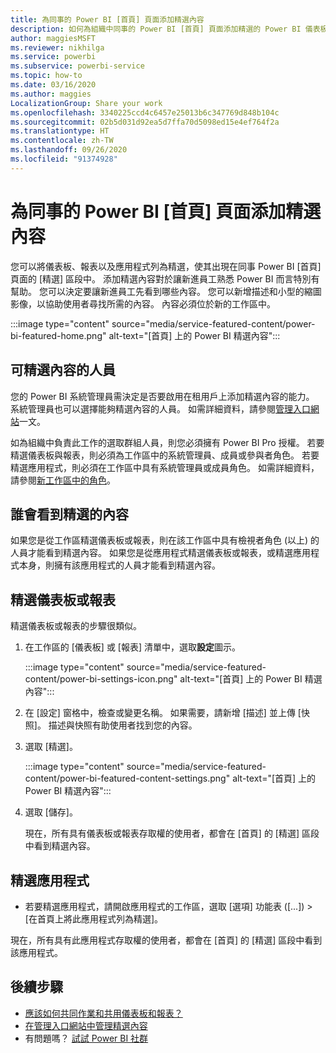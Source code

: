 ```yaml
---
title: 為同事的 Power BI [首頁] 頁面添加精選內容
description: 如何為組織中同事的 Power BI [首頁] 頁面添加精選的 Power BI 儀表板與報表。
author: maggiesMSFT
ms.reviewer: nikhilga
ms.service: powerbi
ms.subservice: powerbi-service
ms.topic: how-to
ms.date: 03/16/2020
ms.author: maggies
LocalizationGroup: Share your work
ms.openlocfilehash: 3340225ccd4c6457e25013b6c347769d848b104c
ms.sourcegitcommit: 02b5d031d92ea5d7ffa70d5098ed15e4ef764f2a
ms.translationtype: HT
ms.contentlocale: zh-TW
ms.lasthandoff: 09/26/2020
ms.locfileid: "91374928"
---
```

# <a name="feature-content-on-colleagues-power-bi-home-page"></a>為同事的 Power BI [首頁] 頁面添加精選內容

您可以將儀表板、報表以及應用程式列為精選，使其出現在同事 Power BI [首頁] 頁面的 [精選] 區段中。 添加精選內容對於讓新進員工熟悉 Power BI 而言特別有幫助。 您可以決定要讓新進員工先看到哪些內容。 您可以新增描述和小型的縮圖影像，以協助使用者尋找所需的內容。 內容必須位於新的工作區中。

:::image type="content" source="media/service-featured-content/power-bi-featured-home.png" alt-text="[首頁] 上的 Power BI 精選內容":::

## <a name="who-can-feature-content"></a>可精選內容的人員

您的 Power BI 系統管理員需決定是否要啟用在租用戶上添加精選內容的能力。 系統管理員也可以選擇能夠精選內容的人員。 如需詳細資料，請參閱[管理入口網站](../admin/service-admin-portal.md#featured-content)一文。

如為組織中負責此工作的選取群組人員，則您必須擁有 Power BI Pro 授權。 若要精選儀表板與報表，則必須為工作區中的系統管理員、成員或參與者角色。 若要精選應用程式，則必須在工作區中具有系統管理員或成員角色。 如需詳細資料，請參閱[新工作區中的角色](service-new-workspaces.md#roles-in-the-new-workspaces)。

## <a name="who-sees-featured-content"></a>誰會看到精選的內容

如果您是從工作區精選儀表板或報表，則在該工作區中具有檢視者角色 (以上) 的人員才能看到精選內容。 如果您是從應用程式精選儀表板或報表，或精選應用程式本身，則擁有該應用程式的人員才能看到精選內容。

## <a name="feature-a-dashboard-or-report"></a>精選儀表板或報表

精選儀表板或報表的步驟很類似。

1. 在工作區的 [儀表板] 或 [報表] 清單中，選取**設定**圖示。

    :::image type="content" source="media/service-featured-content/power-bi-settings-icon.png" alt-text="[首頁] 上的 Power BI 精選內容":::

2. 在 [設定] 窗格中，檢查或變更名稱。 如果需要，請新增 [描述] 並上傳 [快照]。 描述與快照有助使用者找到您的內容。

3. 選取 [精選]。

    :::image type="content" source="media/service-featured-content/power-bi-featured-content-settings.png" alt-text="[首頁] 上的 Power BI 精選內容":::

4. 選取 [儲存]。

    現在，所有具有儀表板或報表存取權的使用者，都會在 [首頁] 的 [精選] 區段中看到精選內容。

## <a name="feature-an-app"></a>精選應用程式

- 若要精選應用程式，請開啟應用程式的工作區，選取 [選項] 功能表 ([...]) > [在首頁上將此應用程式列為精選]。

現在，所有具有此應用程式存取權的使用者，都會在 [首頁] 的 [精選] 區段中看到該應用程式。

## <a name="next-steps"></a>後續步驟

* [應該如何共同作業和共用儀表板和報表？](../collaborate-share/service-how-to-collaborate-distribute-dashboards-reports.md)
* [在管理入口網站中管理精選內容](../admin/service-admin-portal.md#manage-featured-content)
* 有問題嗎？ [試試 Power BI 社群](https://community.powerbi.com/)
